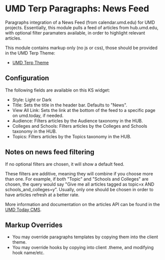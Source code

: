 # UMD Terp Paragraphs: News Feed

Paragraphs integration of a News Feed (from calendar.umd.edu) for UMD projects. Essentially, this module pulls a feed of articles from hub.umd.edu, with optional filter paramaters available, in order to highlight relevant articles.

This module contains markup only (no js or css), those should be provided in the UMD Terp Theme:

- [UMD Terp Theme](https://github.com/UMD-Digital/umd_terp)

## Configuration

The following fields are available on this KS widget:

- Style: Light or Dark
- Title: Sets the title in the header bar. Defaults to "News".
- View All Link: Sets the link at the bottom of the feed to a specific page on umd.today, if needed.
- Audience: Filters articles by the Audience taxonomy in the HUB.
- Colleges and Schools: Filters articles by the Colleges and Schools taxonomy in the HUB.
- Topics: Filters articles by the Topics taxonomy in the HUB.

## Notes on news feed filtering

If no optional filters are chosen, it will show a default feed.

These filters are additive, meaning they will combine if you choose more than one. For example, if both "Topic" and "Schools and Colleges" are chosen, the query would say "Give me all articles tagged as topic=x AND schools_and_colleges=y". Usually, only one should be chosen in order to have articles refresh at a better rate.

More information and documentation on the articles API can be found in the [UMD Today CMS](https://today.umd.edu/admin/graphiql).

## Markup Overrides

- You may override paragraphs templates by copying them into the client theme.
- You may override hooks by copying into client .theme, and modifying hook name/etc.
